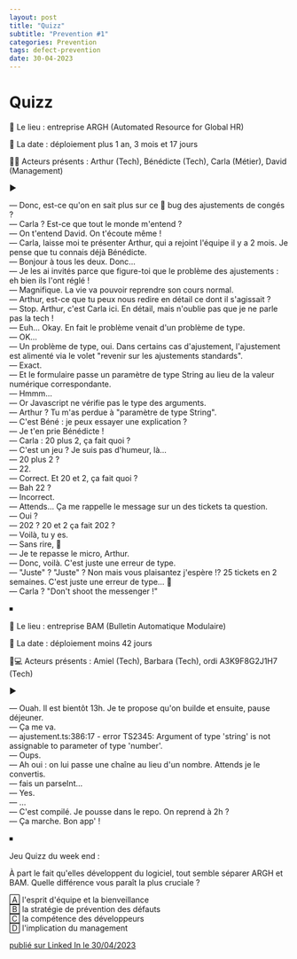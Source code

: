 ```yaml
---
layout: post
title: "Quizz"
subtitle: "Prevention #1"
categories: Prevention
tags: defect-prevention
date: 30-04-2023
---
```

# Quizz

🏢 Le lieu : entreprise ARGH (Automated Resource for Global HR)

📅 La date : déploiement plus 1 an, 3 mois et 17 jours

👥👥 Acteurs présents : Arthur (Tech), Bénédicte (Tech), Carla (Métier), David (Management)

▶️
<!--more-->

— Donc, est-ce qu'on en sait plus sur ce 🤬 bug des ajustements de congés ?\
— Carla ? Est-ce que tout le monde m'entend ?\
— On t'entend David. On t'écoute même !\
— Carla, laisse moi te présenter Arthur, qui a rejoint l'équipe il y a 2 mois. Je pense que tu connais déjà Bénédicte.\
— Bonjour à tous les deux. Donc…\
— Je les ai invités parce que figure-toi que le problème des ajustements : eh bien ils l'ont réglé !\
— Magnifique. La vie va pouvoir reprendre son cours normal.\
— Arthur, est-ce que tu peux nous redire en détail ce dont il s'agissait ?\
— Stop. Arthur, c'est Carla ici. En détail, mais n'oublie pas que je ne parle pas la tech !\
— Euh… Okay. En fait le problème venait d'un problème de type.\
— OK…\
— Un problème de type, oui. Dans certains cas d'ajustement, l'ajustement est alimenté via le volet "revenir sur les ajustements standards".\
— Exact.\
— Et le formulaire passe un paramètre de type String au lieu de la valeur numérique correspondante.\
— Hmmm…\
— Or Javascript ne vérifie pas le type des arguments.\
— Arthur ? Tu m'as perdue à "paramètre de type String".\
— C'est Béné : je peux essayer une explication ?\
— Je t'en prie Bénédicte !\
— Carla : 20 plus 2, ça fait quoi ?\
— C'est un jeu ? Je suis pas d'humeur, là…\
— 20 plus 2 ?\
— 22.\
— Correct. Et 20 et 2, ça fait quoi ?\
— Bah 22 ?\
— Incorrect.\
— Attends…  Ça me rappelle le message sur un des tickets ta question.\
— Oui ?\
— 202 ? 20 et 2 ça fait 202 ?\
— Voilà, tu y es.\
— Sans rire, 🤬\
— Je te repasse le micro, Arthur.\
— Donc, voilà. C'est juste une erreur de type.\
— "Juste" ? "Juste" ? Non mais vous plaisantez j'espère !? 25 tickets en 2 semaines. C'est juste une erreur de type… 🤬\
— Carla ? "Don't shoot the messenger !"

⏹

🏢 Le lieu : entreprise BAM (Bulletin Automatique Modulaire)

📅 La date : déploiement moins 42 jours

👥💻 Acteurs présents : Amiel (Tech), Barbara (Tech), ordi A3K9F8G2J1H7 (Tech) 

▶️

— Ouah. Il est bientôt 13h. Je te propose qu'on builde et ensuite, pause déjeuner.\
— Ça me va.\
— ajustement.ts:386:17 - error TS2345: Argument of type 'string' is not assignable to parameter of type 'number'.\
— Oups.\
— Ah oui : on lui passe une chaîne au lieu d'un nombre. Attends je le convertis.\
— fais un parseInt…\
— Yes.\
— …\
— C'est compilé. Je pousse dans le repo. On reprend à 2h ?\
— Ça marche. Bon app' !

⏹

Jeu Quizz du week end : 

À part le fait qu'elles développent du logiciel, tout semble séparer ARGH et BAM. Quelle différence vous paraît la plus cruciale ?

🄰  l'esprit d'équipe et la bienveillance\
🄱  la stratégie de prévention des défauts\
🄲  la compétence des développeurs\
🄳  l'implication du management

[publié sur Linked In le 30/04/2023](https://www.linkedin.com/posts/christophe-thibaut-35b4657_le-lieu-entreprise-argh-automated-resource-activity-7058377378758062080-ixK-?utm_source=share&utm_medium=member_desktop)
